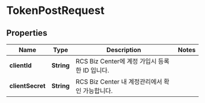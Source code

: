 

# TokenPostRequest


## Properties

| Name | Type | Description | Notes |
|------------ | ------------- | ------------- | -------------|
|**clientId** | **String** | RCS Biz Center에 계정 가입시 등록한 ID 입니다. |  |
|**clientSecret** | **String** | RCS Biz Center 내 계정관리에서 확인 가능합니다. |  |



